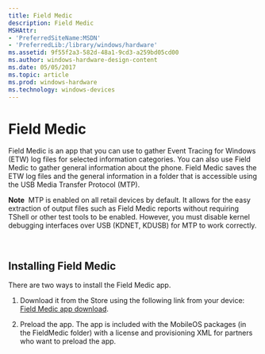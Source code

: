 ```yaml
---
title: Field Medic
description: Field Medic
MSHAttr:
- 'PreferredSiteName:MSDN'
- 'PreferredLib:/library/windows/hardware'
ms.assetid: 9f55f2a3-582d-48a1-9cd3-a259bd05cd00
ms.author: windows-hardware-design-content
ms.date: 05/05/2017
ms.topic: article
ms.prod: windows-hardware
ms.technology: windows-devices
---
```


# Field Medic


Field Medic is an app that you can use to gather Event Tracing for Windows (ETW) log files for selected information categories. You can also use Field Medic to gather general information about the phone. Field Medic saves the ETW log files and the general information in a folder that is accessible using the USB Media Transfer Protocol (MTP).

**Note**  MTP is enabled on all retail devices by default. It allows for the easy extraction of output files such as Field Medic reports without requiring TShell or other test tools to be enabled. However, you must disable kernel debugging interfaces over USB (KDNET, KDUSB) for MTP to work correctly.

 

## Installing Field Medic


There are two ways to install the Field Medic app.

1.  Download it from the Store using the following link from your device: [Field Medic app download](http://www.windowsphone.com/store/app/field-medic/73c58570-d5a7-46f8-b1b2-2a90024fc29c).

2.  Preload the app. The app is included with the MobileOS packages (in the FieldMedic folder) with a license and provisioning XML for partners who want to preload the app.

 

 






